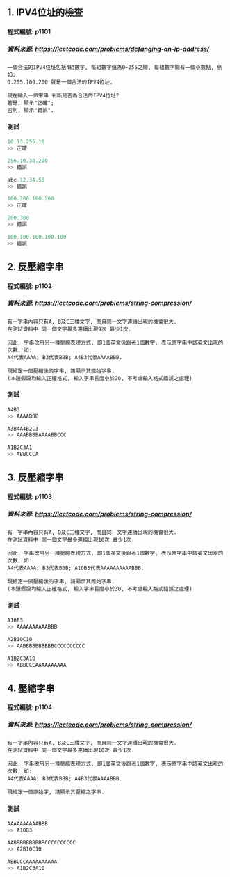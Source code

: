 ## 1. IPV4位址的檢查

#### 程式編號: p1101 <p/>

##### 資料來源: https://leetcode.com/problems/defanging-an-ip-address/
```
一個合法的IPV4位址包括4組數字, 每組數字值為0~255之間, 每組數字間有一個小數點, 例如:
0.255.100.200 就是一個合法的IPV4位址.

現在輸入一個字串 判斷是否為合法的IPV4位址?
若是, 顯示"正確";
否則, 顯示"錯誤".
```

#### 測試
``` python
10.13.255.10
>> 正確

256.10.30.200
>> 錯誤

abc.12.34.56
>> 錯誤

100.200.100.200
>> 正確

200.300
>> 錯誤

100.100.100.100.100
>> 錯誤
```


## 2. 反壓縮字串

#### 程式編號: p1102 <p/>

##### 資料來源: https://leetcode.com/problems/string-compression/
```
有一字串內容只有A, B及C三種文字, 而且同一文字連續出現的機會很大.
在測試資料中 同一個文字最多連續出現9次 最少1次.

因此, 字串改用另一種壓縮表現方式, 即1個英文後跟著1個數字, 表示原字串中該英文出現的次數, 如:
A4代表AAAA; B3代表BBB; A4B3代表AAAABBB.

現給定一個壓縮後的字串, 請顯示其原始字串.
(本題假設均輸入正確格式, 輸入字串長度小於20, 不考慮輸入格式錯誤之處理)
```

#### 測試
``` python
A4B3
>> AAAABBB

A3B4A4B2C3
>> AAABBBBAAAABBCCC

A1B2C3A1
>> ABBCCCA
```



## 3. 反壓縮字串

#### 程式編號: p1103 <p/>

##### 資料來源: https://leetcode.com/problems/string-compression/
```
有一字串內容只有A, B及C三種文字, 而且同一文字連續出現的機會很大.
在測試資料中 同一個文字最多連續出現10次 最少1次.

因此, 字串改用另一種壓縮表現方式, 即1個英文後跟著1個數字, 表示原字串中該英文出現的次數, 如:
A4代表AAAA; B3代表BBB; A10B3代表AAAAAAAAAABBB.

現給定一個壓縮後的字串, 請顯示其原始字串.
(本題假設均輸入正確格式, 輸入字串長度小於30, 不考慮輸入格式錯誤之處理)
```

#### 測試
``` python
A10B3
>> AAAAAAAAAABBB

A2B10C10
>> AABBBBBBBBBBCCCCCCCCCC

A1B2C3A10
>> ABBCCCAAAAAAAAAA
```


## 4. 壓縮字串

#### 程式編號: p1104 <p/>

##### 資料來源: https://leetcode.com/problems/string-compression/
```
有一字串內容只有A, B及C三種文字, 而且同一文字連續出現的機會很大.
在測試資料中 同一個文字最多連續出現10次 最少1次.

因此, 字串改用另一種壓縮表現方式, 即1個英文後跟著1個數字, 表示原字串中該英文出現的次數, 如:
A4代表AAAA; B3代表BBB; A4B3代表AAAABBB.

現給定一個原始字, 請顯示其壓縮之字串.
```

#### 測試
``` python
AAAAAAAAAABBB
>> A10B3

AABBBBBBBBBBCCCCCCCCCC
>> A2B10C10

ABBCCCAAAAAAAAAA
>> A1B2C3A10
```
